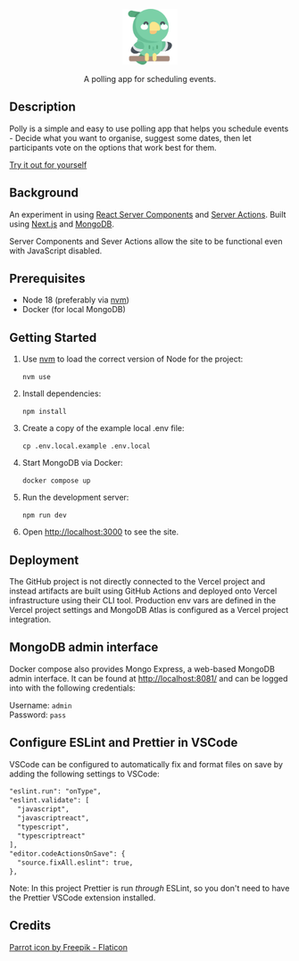 <p align="center">
  <a href="https://polly-poll.vercel.app">
    <img src="public/parrot.png" alt="A green cartoon parrot smiling and waving a wing." width="100" height="100">
  </a>
</p>
<p align="center">A polling app for scheduling events.</p>

## Description

Polly is a simple and easy to use polling app that helps you schedule events - Decide what you want to organise, suggest some dates, then let participants vote on the options that work best for them.

[Try it out for yourself](https://polly-poll.vercel.app)

## Background

An experiment in using [React Server Components](https://vercel.com/blog/understanding-react-server-components) and [Server Actions](https://vercel.com/blog/understanding-react-server-components#server-actions-react%E2%80%99s-first-steps-into-mutability). Built using [Next.js](https://nextjs.org/) and [MongoDB](https://www.mongodb.com/).

Server Components and Sever Actions allow the site to be functional even with JavaScript disabled.

## Prerequisites

- Node 18 (preferably via [nvm](https://github.com/nvm-sh/nvm))
- Docker (for local MongoDB)

## Getting Started

1. Use [nvm](https://github.com/nvm-sh/nvm) to load the correct version of Node for the project:

    `nvm use`

2. Install dependencies:

    `npm install`

3. Create a copy of the example local .env file:

    `cp .env.local.example .env.local`

4. Start MongoDB via Docker:

    `docker compose up`

5. Run the development server:

    `npm run dev`

6. Open [http://localhost:3000](http://localhost:3000) to see the site.

## Deployment

The GitHub project is not directly connected to the Vercel project and instead artifacts are built using GitHub Actions and deployed onto Vercel infrastructure using their CLI tool. Production env vars are defined in the Vercel project settings and MongoDB Atlas is configured as a Vercel project integration.

## MongoDB admin interface

Docker compose also provides Mongo Express, a web-based MongoDB admin interface. It can be found at [http://localhost:8081/](http://localhost:8081/) and can be logged into with the following credentials:

Username: `admin`  
Password: `pass`

## Configure ESLint and Prettier in VSCode

VSCode can be configured to automatically fix and format files on save by adding the following settings to VSCode:

```
"eslint.run": "onType",
"eslint.validate": [
  "javascript",
  "javascriptreact",
  "typescript",
  "typescriptreact"
],
"editor.codeActionsOnSave": {
  "source.fixAll.eslint": true,
},
```

Note: In this project Prettier is run _through_ ESLint, so you don't need to have the Prettier VSCode extension installed.

## Credits

[Parrot icon by Freepik - Flaticon](https://www.flaticon.com/free-icons/parrot)
